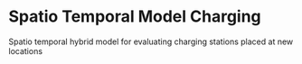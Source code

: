 # Spatio Temporal Model Charging
Spatio temporal hybrid model for evaluating charging stations placed at new locations
